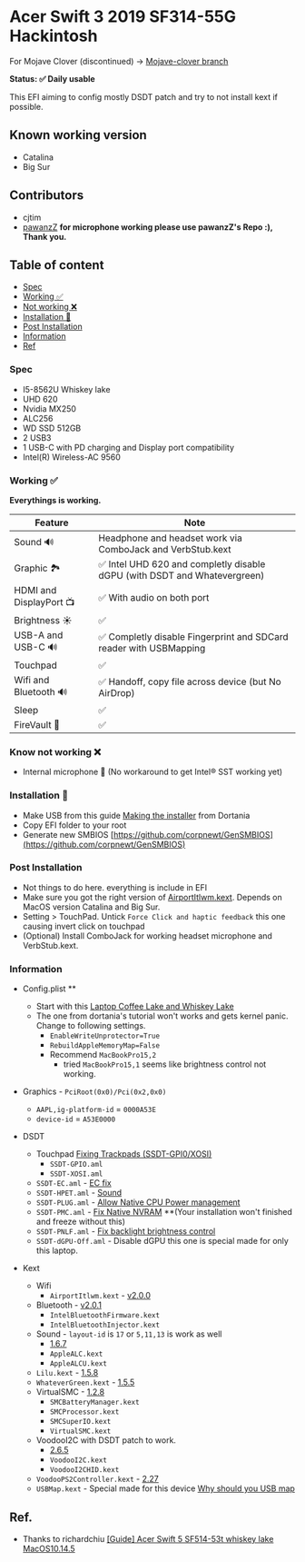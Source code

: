 

  
#  Acer Swift 3 2019 SF314-55G Hackintosh

For Mojave Clover (discontinued) -> [Mojave-clover branch](https://github.com/cjtim/SF314-55G-hackintosh/tree/mojave-clover)

**Status: ✅ Daily usable**

This EFI aiming to config mostly DSDT patch and try to not install kext if possible.


## Known working version
* Catalina
* Big Sur

## Contributors
 - cjtim
 - [pawanzZ](https://github.com/pawanzZ/SF314-55G-hackintosh) **for microphone working please use pawanzZ's Repo :), Thank you.**

## Table of content
- [Spec](#spec)
- [Working ✅](#working)
- [Not working ❌](#notwork)
- [Installation 🍱](#install)
- [Post Installation](#postinstall)
- [Information](#Information)
- [Ref]()

### Spec <a name="spec"></a>
- I5-8562U Whiskey lake
- UHD 620
- Nvidia MX250
- ALC256
- WD SSD 512GB
- 2 USB3
- 1 USB-C with PD charging and Display port compatibility
- Intel(R) Wireless-AC 9560

### Working ✅  <a name="working"></a>
**Everythings is working.**

| Feature | Note |
|--|--|
| Sound 🔊 | Headphone and headset work via ComboJack and VerbStub.kext |
| Graphic 🏞 | ✅ Intel UHD 620 and completly disable dGPU (with DSDT and Whatevergreen)|
| HDMI and DisplayPort 📺 | ✅ With audio on both port|
| Brightness ☀️ | ✅ |
| USB-A and USB-C 🔊 | ✅ Completly disable Fingerprint and SDCard reader with USBMapping|
| Touchpad | ✅ |
| Wifi and Bluetooth 🔊 | ✅ Handoff, copy file across device (but No AirDrop)|
| Sleep | ✅ |
| FireVault 🔐  | ✅ |

### Know not working ❌<a name="notwork"></a> 
- Internal microphone 🎤 (No workaround to get Intel® SST working yet)

### Installation 🍱 <a name="install"></a>
- Make USB from this guide [Making the installer](https://dortania.github.io/OpenCore-Install-Guide/installer-guide/mac-install.html#downloading-macos-modern-os) from Dortania
- Copy EFI folder to your root
- Generate new SMBIOS [https://github.com/corpnewt/GenSMBIOS](https://github.com/corpnewt/GenSMBIOS)

	
### Post Installation <a name="postinstall"></a>
- Not things to do here. everything is include in EFI
- Make sure you got the right version of  [AirportItlwm.kext](https://github.com/OpenIntelWireless/itlwm/releases). Depends on MacOS version Catalina and Big Sur.
- Setting > TouchPad. Untick `Force Click and haptic feedback` this one causing invert click on touchpad
- (Optional) Install ComboJack for working headset microphone and VerbStub.kext.

### Information  <a name="Information"></a>
- Config.plist ** 
	- Start with this [Laptop Coffee Lake and Whiskey Lake](https://dortania.github.io/OpenCore-Install-Guide/config-laptop.plist/coffee-lake.html) 
	- The one from dortania's tutorial won't works and gets kernel panic. Change to following settings.
		- `EnableWriteUnprotector=True`
		- `RebuildAppleMemoryMap=False`
		- Recommend `MacBookPro15,2` 
			- tried `MacBookPro15,1` seems like brightness control not working.
 - Graphics - `PciRoot(0x0)/Pci(0x2,0x0)`
	 - `AAPL,ig-platform-id` = `0000A53E`
	 - `device-id` = `A53E0000`

 - DSDT
	 - Touchpad [Fixing Trackpads (SSDT-GPI0/XOSI)](https://dortania.github.io/Getting-Started-With-ACPI/Laptops/trackpad.html)
		 - `SSDT-GPIO.aml`
		 - `SSDT-XOSI.aml`
	 - `SSDT-EC.aml` - [EC fix](https://dortania.github.io/Getting-Started-With-ACPI/Universal/ec-fix.html)
	 - `SSDT-HPET.aml` - [Sound](https://dortania.github.io/Getting-Started-With-ACPI/Universal/irq.html)
	 - `SSDT-PLUG.aml` - [Allow Native CPU Power management](https://dortania.github.io/Getting-Started-With-ACPI/Universal/plug.html)
	 - `SSDT-PMC.aml` - [Fix Native NVRAM](https://dortania.github.io/Getting-Started-With-ACPI/Universal/nvram.html) **(Your installation won't finished and freeze without this)
	 - `SSDT-PNLF.aml` - [Fix backlight brightness control](https://dortania.github.io/Getting-Started-With-ACPI/Laptops/backlight.html)
	 - `SSDT-dGPU-Off.aml`  - Disable dGPU this one is special made for only this laptop.
 - Kext
	 - Wifi
		 - `AirportItlwm.kext` - [v2.0.0](https://github.com/OpenIntelWireless/itlwm/releases/tag/v2.0.0)
	 - Bluetooth - [v2.0.1](https://github.com/OpenIntelWireless/IntelBluetoothFirmware/releases/tag/v2.0.1)
		 - `IntelBluetoothFirmware.kext`
		 - `IntelBluetoothInjector.kext`
	 - Sound - `layout-id` is `17` or `5,11,13` is work as well
		 - [1.6.7](https://github.com/acidanthera/AppleALC/releases/tag/1.6.7)
	 	 - `AppleALC.kext`
		 - `AppleALCU.kext`	
	 - `Lilu.kext` - [1.5.8](https://github.com/acidanthera/Lilu/releases/tag/1.5.8)
	 - `WhateverGreen.kext` - [1.5.5](https://github.com/acidanthera/WhateverGreen/releases/tag/1.5.5)
	 - VirtualSMC - [1.2.8](https://github.com/acidanthera/VirtualSMC/releases/tag/1.2.8)
		 - `SMCBatteryManager.kext`
		 - `SMCProcessor.kext`
		 - `SMCSuperIO.kext`
		 - `VirtualSMC.kext`
	 - VoodooI2C with DSDT patch to work.
		 - [2.6.5](https://github.com/VoodooI2C/VoodooI2C/releases/tag/2.6.5)
		 - `VoodooI2C.kext`
		 - `VoodooI2CHID.kext`
	 - `VoodooPS2Controller.kext` - [2.27](https://github.com/acidanthera/VoodooPS2/releases/tag/2.2.7)
	 - `USBMap.kext` - Special made for this device [Why should you USB map](https://dortania.github.io/OpenCore-Post-Install/usb/#macos-and-the-15-port-limit)

## Ref.
- Thanks to richardchiu [\[Guide\] Acer Swift 5 SF514-53t whiskey lake MacOS10.14.5](https://www.tonymacx86.com/threads/guide-acer-swift-5-sf514-53t-whiskey-lake-macos10-14-5.277618/)

